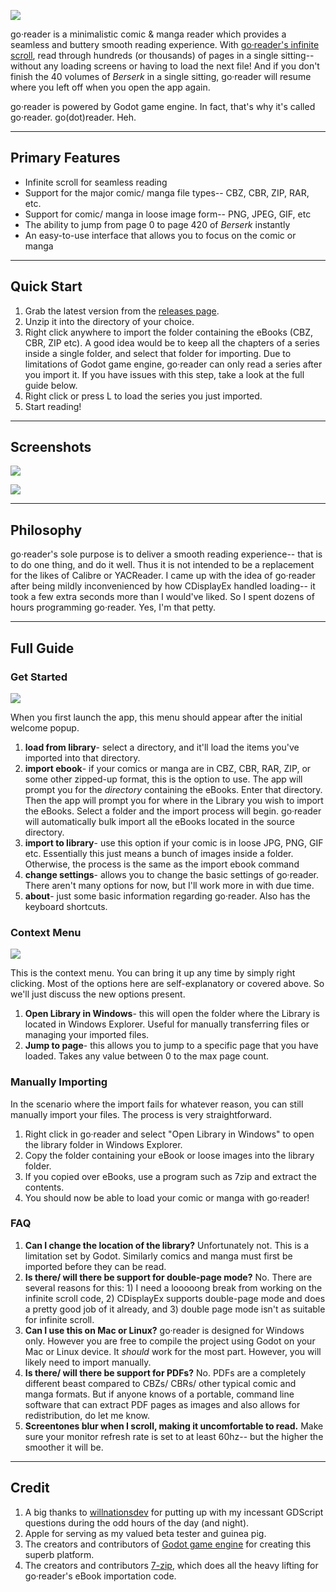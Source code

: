 ![](https://i.imgur.com/x6YjwNe.png)

go·reader is a minimalistic comic & manga reader which provides a seamless and buttery smooth reading experience. With [go·reader's infinite scroll](https://i.imgur.com/Xdb2Fgc.mp4), read through hundreds (or thousands) of pages in a single sitting-- without any loading screens or having to load the next file! And if you don't finish the 40 volumes of *Berserk* in a single sitting, go·reader will resume where you left off when you open the app again.

go·reader is powered by Godot game engine. In fact, that's why it's called go·reader. go(dot)reader. Heh.

--------------------------------------

## Primary Features

- Infinite scroll for seamless reading
- Support for the major comic/ manga file types-- CBZ, CBR, ZIP, RAR, etc.
- Support for comic/ manga in loose image form-- PNG, JPEG, GIF, etc
- The ability to jump from page 0 to page 420 of *Berserk* instantly
- An easy-to-use interface that allows you to focus on the comic or manga

------------------------

## Quick Start

1. Grab the latest version from the [releases page](https://github.com/Sirosky/go-reader/releases).
2. Unzip it into the directory of your choice.
3. Right click anywhere to import the folder containing the eBooks (CBZ, CBR, ZIP etc). A good idea would be to keep all the chapters of a series inside a single folder, and select that folder for importing. Due to limitations of Godot game engine, go·reader can only read a series after you import it. If you have issues with this step, take a look at the full guide below.
4. Right click or press L to load the series you just imported.
5. Start reading!

---------------------------

## Screenshots

![](https://i.imgur.com/Qh40uVO.png)

![](https://i.imgur.com/55xudZJ.png)

------------------------

## Philosophy

go·reader's sole purpose is to deliver a smooth reading experience-- that is to do one thing, and do it well. Thus it is not intended to be a replacement for the likes of Calibre or YACReader. I came up with the idea of go·reader after being mildly inconvenienced by how CDisplayEx handled loading-- it took a few extra seconds more than I would've liked. So I spent dozens of hours programming go·reader. Yes, I'm that petty.

-----------

## Full Guide

### Get Started

![](https://i.imgur.com/GCGs5BH.png)

When you first launch the app, this menu should appear after the initial welcome popup.

1. **load from library**- select a directory, and it'll load the items you've imported into that directory.
2. **import ebook**- if your comics or manga are in CBZ, CBR, RAR, ZIP, or some other zipped-up format, this is the option to use. The app will prompt you for the *directory* containing the eBooks. Enter that directory. Then the app will prompt you for where in the Library you wish to import the eBooks. Select a folder and the import process will begin. go·reader will automatically bulk import all the eBooks located in the source directory.
3. **import to library**- use this option if your comic is in loose JPG, PNG, GIF etc. Essentially this just means a bunch of images inside a folder. Otherwise, the process is the same as the import ebook command
4. **change settings**- allows you to change the basic settings of go·reader. There aren't many options for now, but I'll work more in with due time.
5. **about**- just some basic information regarding go·reader. Also has the keyboard shortcuts.

### Context Menu

![](https://i.imgur.com/VEh6nUm.png)

This is the context menu. You can bring it up any time by simply right clicking. Most of the options here are self-explanatory or covered above. So we'll just discuss the new options present.

1. **Open Library in Windows**- this will open the folder where the Library is located in Windows Explorer. Useful for manually transferring files or managing your imported files.
2. **Jump to page**- this allows you to jump to a specific page that you have loaded. Takes any value between 0 to the max page count.

### Manually Importing 

In the scenario where the import fails for whatever reason, you can still manually import your files. The process is very straightforward.

1. Right click in go·reader and select "Open Library in Windows" to open the library folder in Windows Explorer.
2. Copy the folder containing your eBook or loose images into the library folder.
3. If you copied over eBooks, use a program such as 7zip and extract the contents.
4. You should now be able to load your comic or manga with go·reader!

### **FAQ**

1. **Can I change the location of the library?** Unfortunately not. This is a limitation set by Godot. Similarly comics and manga must first be imported before they can be read.
2. **Is there/ will there be support for double-page mode?** No. There are several reasons for this: 1) I need a looooong break from working on the infinite scroll code, 2) CDisplayEx supports double-page mode and does a pretty good job of it already, and 3) double page mode isn't as suitable for infinite scroll.
3. **Can I use this on Mac or Linux?** go·reader is designed for Windows only. However you are free to compile the project using Godot on your Mac or Linux device. It *should* work for the most part. However, you will likely need to import manually.
4. **Is there/ will there be support for PDFs?** No. PDFs are a completely different beast compared to CBZs/ CBRs/ other typical comic and manga formats. But if anyone knows of a portable, command line software that can extract PDF pages as images and also allows for redistribution, do let me know.
5. **Screentones blur when I scroll, making it uncomfortable to read.** Make sure your monitor refresh rate is set to at least 60hz-- but the higher the smoother it will be.

----------

## Credit

1. A big thanks to [willnationsdev](https://gist.github.com/willnationsdev) for putting up with my incessant GDScript questions during the odd hours of the day (and night).
2. Apple for serving as my valued beta tester and guinea pig.
3. The creators and contributors of [Godot game engine](https://godotengine.org/) for creating this superb platform.
4. The creators and contributors [7-zip](https://www.7-zip.org/), which does all the heavy lifting for go·reader's eBook importation code.
